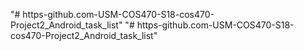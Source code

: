 "# https-github.com-USM-COS470-S18-cos470-Project2_Android_task_list" 
"# https-github.com-USM-COS470-S18-cos470-Project2_Android_task_list" 
